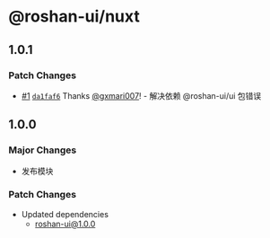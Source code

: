 # @roshan-ui/nuxt

## 1.0.1

### Patch Changes

- [#1](https://github.com/roshan-labs/ui/pull/1) [`da1faf6`](https://github.com/roshan-labs/ui/commit/da1faf6e0bcda76cac971879cde5f018421de267) Thanks [@gxmari007](https://github.com/gxmari007)! - 解决依赖 @roshan-ui/ui 包错误

## 1.0.0

### Major Changes

- 发布模块

### Patch Changes

- Updated dependencies
  - roshan-ui@1.0.0
